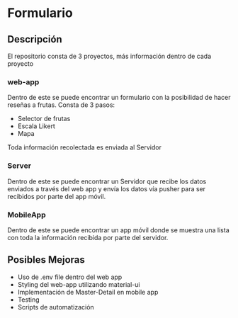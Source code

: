 # Formulario

## Descripción

El repositorio consta de 3 proyectos, más información dentro de cada proyecto

### web-app

Dentro de este se puede encontrar un formulario con la posibilidad de hacer reseñas a frutas.
Consta de 3 pasos:

- Selector de frutas 
- Escala Likert 
- Mapa

Toda información recolectada es enviada al Servidor 

### Server

Dentro de este se puede encontrar un Servidor que recibe los datos enviados a través del web app y envía los datos vía pusher para ser recibidos por parte del app móvil.

### MobileApp

Dentro de este se puede encontrar un app móvil donde se muestra una lista con toda la información recibida por parte del servidor.

## Posibles Mejoras 

- Uso de .env file dentro del web app
- Styling del web-app utilizando material-ui
- Implementación de Master-Detail en mobile app
- Testing
- Scripts de automatización


